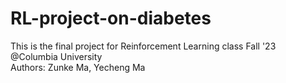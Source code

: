 # RL-project-on-diabetes
This is the final project for Reinforcement Learning class Fall '23 @Columbia University  
Authors: Zunke Ma, Yecheng Ma
